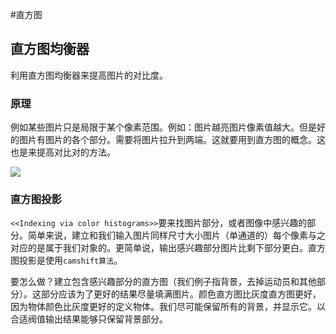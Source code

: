 #直方图

## 直方图均衡器

利用直方图均衡器来提高图片的对比度。
### 原理
例如某些图片只是局限于某个像素范围。例如：图片越亮图片像素值越大。但是好的图片有图片的各个部分。需要将图片拉升到两端。这就要用到直方图的概念。这也是来提高对比对的方法。

<image src="image/06-01.png"/>

### 直方图投影

`<<Indexing via color histograms>>`要来找图片部分，或者图像中感兴趣的部分。简单来说，建立和我们输入图片同样尺寸大小图片（单通道的）每个像素与之对应的是属于我们对象的。更简单说，输出感兴趣部分图片比剩下部分更白。直方图投影是使用`camshift算法`。

要怎么做？建立包含感兴趣部分的直方图（我们例子指背景，去掉运动员和其他部分）。这部分应该为了更好的结果尽量填满图片。颜色直方图比灰度直方图更好，因为物体颜色比灰度更好的定义物体。我们尽可能保留所有的背景，并显示它。以合适阀值输出结果能够只保留背景部分。